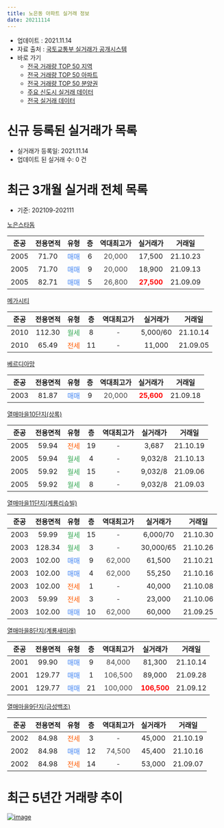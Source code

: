 ```yaml
---
title: 노은동 아파트 실거래 정보
date: 20211114
---
```


* 업데이트 : 2021.11.14
* 자료 출처 : [국토교통부 실거래가 공개시스템](http://rt.molit.go.kr)
* 바로 가기
    * [전국 거래량 TOP 50 지역](https://apt-info.github.io/apt-trade-info/tr)
    * [전국 거래량 TOP 50 아파트](https://apt-info.github.io/apt-trade-info/ta)
    * [전국 거래량 TOP 50 분양권](https://apt-info.github.io/apt-trade-info/tb)
    * [주요 신도시 실거래 데이터](https://apt-info.github.io/apt-trade-info/newtown)
    * [전국 실거래 데이터](https://apt-info.github.io/apt-trade-info/all)



<script async src="https://pagead2.googlesyndication.com/pagead/js/adsbygoogle.js"></script>
<!-- 기본광고 -->
<ins class="adsbygoogle"
     style="display:block"
     data-ad-client="ca-pub-1142216861245946"
     data-ad-slot="4805727019"
     data-ad-format="auto"
     data-full-width-responsive="true"></ins>
<script>
     (adsbygoogle = window.adsbygoogle || []).push({});
</script>


# 신규 등록된 실거래가 목록

* 실거래가 등록일: 2021.11.14
* 업데이트 된 실거래 수: 0 건




<script async src="https://pagead2.googlesyndication.com/pagead/js/adsbygoogle.js"></script>
<!-- 기본광고 -->
<ins class="adsbygoogle"
     style="display:block"
     data-ad-client="ca-pub-1142216861245946"
     data-ad-slot="4805727019"
     data-ad-format="auto"
     data-full-width-responsive="true"></ins>
<script>
     (adsbygoogle = window.adsbygoogle || []).push({});
</script>


# 최근 3개월 실거래 전체 목록
* 기준: 202109-202111


[노은스타돔](https://search.naver.com/search.naver?query=%EB%85%B8%EC%9D%80%EC%8A%A4%ED%83%80%EB%8F%94)

|준공|전용면적|유형|층|역대최고가|실거래가|거래일|
|:---:|:---:|:---:|:---:|:---:|:---:|:---:|
|2005|71.70|<span style="color:#4285F3">매매</span>|6|<span style="color:#444444">20,000</span>|17,500|21.10.23|
|2005|71.70|<span style="color:#4285F3">매매</span>|9|<span style="color:#444444">20,000</span>|18,900|21.09.13|
|2005|82.71|<span style="color:#4285F3">매매</span>|5|<span style="color:#444444">26,800</span>|<b><span style="color:#FF0000">27,500</span></b>|21.09.09|

[메가시티](https://search.naver.com/search.naver?query=%EB%A9%94%EA%B0%80%EC%8B%9C%ED%8B%B0)

|준공|전용면적|유형|층|역대최고가|실거래가|거래일|
|:---:|:---:|:---:|:---:|:---:|:---:|:---:|
|2010|112.30|<span style="color:#34A853">월세</span>|8|<span style="color:#444444">-</span>|5,000/60|21.10.14|
|2010|65.49|<span style="color:#FF5A00">전세</span>|11|<span style="color:#444444">-</span>|11,000|21.09.05|

[베르디아망](https://search.naver.com/search.naver?query=%EB%B2%A0%EB%A5%B4%EB%94%94%EC%95%84%EB%A7%9D)

|준공|전용면적|유형|층|역대최고가|실거래가|거래일|
|:---:|:---:|:---:|:---:|:---:|:---:|:---:|
|2003|81.87|<span style="color:#4285F3">매매</span>|9|<span style="color:#444444">20,000</span>|<b><span style="color:#FF0000">25,600</span></b>|21.09.18|

[열매마을10단지(상록)](https://search.naver.com/search.naver?query=%EC%97%B4%EB%A7%A4%EB%A7%88%EC%9D%8410%EB%8B%A8%EC%A7%80%28%EC%83%81%EB%A1%9D%29)

|준공|전용면적|유형|층|역대최고가|실거래가|거래일|
|:---:|:---:|:---:|:---:|:---:|:---:|:---:|
|2005|59.94|<span style="color:#FF5A00">전세</span>|19|<span style="color:#444444">-</span>|3,687|21.10.19|
|2005|59.94|<span style="color:#34A853">월세</span>|4|<span style="color:#444444">-</span>|9,032/8|21.10.13|
|2005|59.92|<span style="color:#34A853">월세</span>|15|<span style="color:#444444">-</span>|9,032/8|21.09.06|
|2005|59.92|<span style="color:#34A853">월세</span>|8|<span style="color:#444444">-</span>|9,032/8|21.09.03|

[열매마을11단지(계룡리슈빌)](https://search.naver.com/search.naver?query=%EC%97%B4%EB%A7%A4%EB%A7%88%EC%9D%8411%EB%8B%A8%EC%A7%80%28%EA%B3%84%EB%A3%A1%EB%A6%AC%EC%8A%88%EB%B9%8C%29)

|준공|전용면적|유형|층|역대최고가|실거래가|거래일|
|:---:|:---:|:---:|:---:|:---:|:---:|:---:|
|2003|59.99|<span style="color:#34A853">월세</span>|15|<span style="color:#444444">-</span>|6,000/70|21.10.30|
|2003|128.34|<span style="color:#34A853">월세</span>|3|<span style="color:#444444">-</span>|30,000/65|21.10.26|
|2003|102.00|<span style="color:#4285F3">매매</span>|9|<span style="color:#444444">62,000</span>|61,500|21.10.21|
|2003|102.00|<span style="color:#4285F3">매매</span>|4|<span style="color:#444444">62,000</span>|55,250|21.10.16|
|2003|102.00|<span style="color:#FF5A00">전세</span>|1|<span style="color:#444444">-</span>|40,000|21.10.08|
|2003|59.99|<span style="color:#FF5A00">전세</span>|3|<span style="color:#444444">-</span>|23,000|21.10.06|
|2003|102.00|<span style="color:#4285F3">매매</span>|10|<span style="color:#444444">62,000</span>|60,000|21.09.25|

[열매마을8단지(계룡새미래)](https://search.naver.com/search.naver?query=%EC%97%B4%EB%A7%A4%EB%A7%88%EC%9D%848%EB%8B%A8%EC%A7%80%28%EA%B3%84%EB%A3%A1%EC%83%88%EB%AF%B8%EB%9E%98%29)

|준공|전용면적|유형|층|역대최고가|실거래가|거래일|
|:---:|:---:|:---:|:---:|:---:|:---:|:---:|
|2001|99.90|<span style="color:#4285F3">매매</span>|9|<span style="color:#444444">84,000</span>|81,300|21.10.14|
|2001|129.77|<span style="color:#4285F3">매매</span>|1|<span style="color:#444444">106,500</span>|89,000|21.09.28|
|2001|129.77|<span style="color:#4285F3">매매</span>|21|<span style="color:#444444">100,000</span>|<b><span style="color:#FF0000">106,500</span></b>|21.09.12|

[열매마을9단지(금성백조)](https://search.naver.com/search.naver?query=%EC%97%B4%EB%A7%A4%EB%A7%88%EC%9D%849%EB%8B%A8%EC%A7%80%28%EA%B8%88%EC%84%B1%EB%B0%B1%EC%A1%B0%29)

|준공|전용면적|유형|층|역대최고가|실거래가|거래일|
|:---:|:---:|:---:|:---:|:---:|:---:|:---:|
|2002|84.98|<span style="color:#FF5A00">전세</span>|3|<span style="color:#444444">-</span>|45,000|21.10.19|
|2002|84.98|<span style="color:#4285F3">매매</span>|12|<span style="color:#444444">74,500</span>|45,400|21.10.16|
|2002|84.98|<span style="color:#FF5A00">전세</span>|14|<span style="color:#444444">-</span>|53,000|21.09.07|



<script async src="https://pagead2.googlesyndication.com/pagead/js/adsbygoogle.js"></script>
<!-- 기본광고 -->
<ins class="adsbygoogle"
     style="display:block"
     data-ad-client="ca-pub-1142216861245946"
     data-ad-slot="4805727019"
     data-ad-format="auto"
     data-full-width-responsive="true"></ins>
<script>
     (adsbygoogle = window.adsbygoogle || []).push({});
</script>


# 최근 5년간 거래량 추이


<div style="width:100%;">
    <canvas id="deal_progress" height="200"></canvas>
</div>

<script>
new Chart(document.getElementById("deal_progress"), {
    type: 'line',
    data: {
        labels: ['16.01','16.02','16.03','16.04','16.05','16.06','16.07','16.08','16.09','16.10','16.11','16.12','17.01','17.02','17.03','17.04','17.05','17.06','17.07','17.08','17.09','17.10','17.11','17.12','18.01','18.02','18.03','18.04','18.05','18.06','18.07','18.08','18.09','18.10','18.11','18.12','19.01','19.02','19.03','19.04','19.05','19.06','19.07','19.08','19.09','19.10','19.11','19.12','20.01','20.02','20.03','20.04','20.05','20.06','20.07','20.08','20.09','20.10','20.11','20.12','21.01','21.02','21.03','21.04','21.05','21.06','21.07','21.08','21.09','21.10'],
        datasets: [{
            label: '매매/분양권',
            data: [18,10,14,13,12,17,19,18,26,26,22,17,15,21,15,16,15,12,14,13,21,15,31,22,25,5,14,10,11,8,14,14,18,26,25,13,16,13,17,17,21,28,17,24,25,36,35,21,25,19,12,14,11,33,20,17,13,7,24,16,11,8,6,14,8,4,8,4,6,5],
            borderColor: "rgba(66, 133, 243, 1)",
            backgroundColor: "rgba(66, 133, 243, 0.05)",
            borderWidth: 1,
            pointRadius: 0,
            fill: false,
            lineTension: 0
        },{
            label: '전/월세',
            data: [17,17,16,18,14,14,18,12,13,14,7,19,19,21,17,15,13,10,10,7,14,10,26,28,25,19,22,10,19,8,11,19,13,22,17,20,17,25,15,17,13,8,11,11,9,13,8,23,21,19,14,15,16,10,20,17,9,17,9,32,8,20,11,17,12,10,7,17,4,8],
            borderColor: "rgba(255, 90, 0, 1)",
            backgroundColor: "rgba(255, 90, 0, 0.05)",
            borderWidth: 1,
            pointRadius: 0,
            fill: false,
            lineTension: 0
        },{
            label: '합계',
            data: [35,27,30,31,26,31,37,30,39,40,29,36,34,42,32,31,28,22,24,20,35,25,57,50,50,24,36,20,30,16,25,33,31,48,42,33,33,38,32,34,34,36,28,35,34,49,43,44,46,38,26,29,27,43,40,34,22,24,33,48,19,28,17,31,20,14,15,21,10,13],
            borderColor: "rgba(0, 0, 0, 1)",
            backgroundColor: "rgba(0, 0, 0, 0.03)",
            borderWidth: 0.1,
            pointRadius: 0,
            fill: true,
            lineTension: 0
        }
        ]
    },
    options: {
        responsive: true,
        title: {
            display: false
        },
        tooltips: {
            mode: 'index',
            intersect: false
        },
        hover: {
            mode: 'nearest',
            intersect: true
        },
        scales: {
            xAxes: [{
                display: true,
                scaleLabel: {
                    display: true,
                    labelString: '년/월'
                }
            }],
            yAxes: [{
                display: true,
                ticks: {
                    suggestedMin: 0,
                },
                scaleLabel: {
                    display: true,
                    labelString: '실거래 수'
                }
            }]
        }
    }
});

</script>


[![image](https://apt-info.github.io/images/2020-01-03-apt-trade-info/1024x500.png)](https://play.google.com/store/apps/details?id=com.aptinfo.apttradeinfo)

